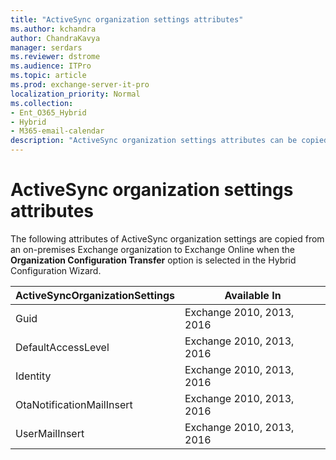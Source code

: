 ```yaml
---
title: "ActiveSync organization settings attributes"
ms.author: kchandra
author: ChandraKavya
manager: serdars
ms.reviewer: dstrome
ms.audience: ITPro
ms.topic: article
ms.prod: exchange-server-it-pro
localization_priority: Normal
ms.collection:
- Ent_O365_Hybrid
- Hybrid
- M365-email-calendar
description: "ActiveSync organization settings attributes can be copied by the Hybrid Configuration Wizard from your on-premises organization to Exchange Online to help simplify your hybrid deployment"
---
```


# ActiveSync organization settings attributes

The following attributes of ActiveSync organization settings are copied from an on-premises Exchange organization to Exchange Online when the **Organization Configuration Transfer** option is selected in the Hybrid Configuration Wizard.

| **ActiveSyncOrganizationSettings** | **Available In**          |
|------------------------------------|---------------------------|
| Guid                               | Exchange 2010, 2013, 2016 |
| DefaultAccessLevel                 | Exchange 2010, 2013, 2016 |
| Identity                           | Exchange 2010, 2013, 2016 |
| OtaNotificationMailInsert          | Exchange 2010, 2013, 2016 |
| UserMailInsert                     | Exchange 2010, 2013, 2016 |
